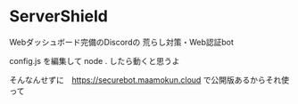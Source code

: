 # ServerShield
Webダッシュボード完備のDiscordの 荒らし対策・Web認証bot

config.js を編集して node . したら動くと思うよ

そんなんせずに　https://securebot.maamokun.cloud
で公開版あるからそれ使って
